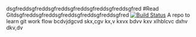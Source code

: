 dsgfreddsgfreddsgfreddsgfreddsgfreddsgfreddsgfred
#Read Gitdsgfreddsgfreddsgfreddsgfreddsgfreddsgfred
[![Build Status](https://travis-ci.org/reifred/LearnGit.svg?branch=develop)](https://travis-ci.org/reifred/LearnGit)
A repo to learn git work flow
bcdvjdgcvd skx,cgv kx,v kxvx
bdvv kxv xlhblcvc
dxhv dkv,dv
